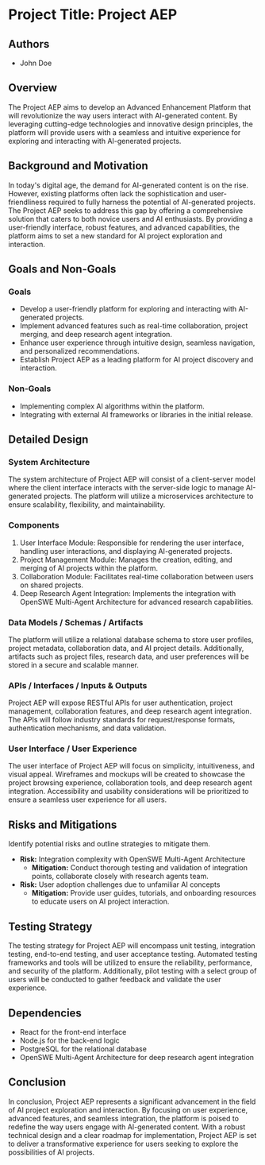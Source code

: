 # Project Title: Project AEP
## Authors
- John Doe

## Overview
The Project AEP aims to develop an Advanced Enhancement Platform that will revolutionize the way users interact with AI-generated content. By leveraging cutting-edge technologies and innovative design principles, the platform will provide users with a seamless and intuitive experience for exploring and interacting with AI-generated projects.

## Background and Motivation
In today's digital age, the demand for AI-generated content is on the rise. However, existing platforms often lack the sophistication and user-friendliness required to fully harness the potential of AI-generated projects. The Project AEP seeks to address this gap by offering a comprehensive solution that caters to both novice users and AI enthusiasts. By providing a user-friendly interface, robust features, and advanced capabilities, the platform aims to set a new standard for AI project exploration and interaction.

## Goals and Non-Goals

### Goals
- Develop a user-friendly platform for exploring and interacting with AI-generated projects.
- Implement advanced features such as real-time collaboration, project merging, and deep research agent integration.
- Enhance user experience through intuitive design, seamless navigation, and personalized recommendations.
- Establish Project AEP as a leading platform for AI project discovery and interaction.

### Non-Goals
- Implementing complex AI algorithms within the platform.
- Integrating with external AI frameworks or libraries in the initial release.

## Detailed Design

### System Architecture
The system architecture of Project AEP will consist of a client-server model where the client interface interacts with the server-side logic to manage AI-generated projects. The platform will utilize a microservices architecture to ensure scalability, flexibility, and maintainability.

### Components
1. User Interface Module: Responsible for rendering the user interface, handling user interactions, and displaying AI-generated projects.
2. Project Management Module: Manages the creation, editing, and merging of AI projects within the platform.
3. Collaboration Module: Facilitates real-time collaboration between users on shared projects.
4. Deep Research Agent Integration: Implements the integration with OpenSWE Multi-Agent Architecture for advanced research capabilities.

### Data Models / Schemas / Artifacts
The platform will utilize a relational database schema to store user profiles, project metadata, collaboration data, and AI project details. Additionally, artifacts such as project files, research data, and user preferences will be stored in a secure and scalable manner.

### APIs / Interfaces / Inputs & Outputs
Project AEP will expose RESTful APIs for user authentication, project management, collaboration features, and deep research agent integration. The APIs will follow industry standards for request/response formats, authentication mechanisms, and data validation.

### User Interface / User Experience
The user interface of Project AEP will focus on simplicity, intuitiveness, and visual appeal. Wireframes and mockups will be created to showcase the project browsing experience, collaboration tools, and deep research agent integration. Accessibility and usability considerations will be prioritized to ensure a seamless user experience for all users.

## Risks and Mitigations

Identify potential risks and outline strategies to mitigate them.
- **Risk:** Integration complexity with OpenSWE Multi-Agent Architecture
  - **Mitigation:** Conduct thorough testing and validation of integration points, collaborate closely with research agents team.
- **Risk:** User adoption challenges due to unfamiliar AI concepts
  - **Mitigation:** Provide user guides, tutorials, and onboarding resources to educate users on AI project interaction.

## Testing Strategy

The testing strategy for Project AEP will encompass unit testing, integration testing, end-to-end testing, and user acceptance testing. Automated testing frameworks and tools will be utilized to ensure the reliability, performance, and security of the platform. Additionally, pilot testing with a select group of users will be conducted to gather feedback and validate the user experience.

## Dependencies

- React for the front-end interface
- Node.js for the back-end logic
- PostgreSQL for the relational database
- OpenSWE Multi-Agent Architecture for deep research agent integration

## Conclusion

In conclusion, Project AEP represents a significant advancement in the field of AI project exploration and interaction. By focusing on user experience, advanced features, and seamless integration, the platform is poised to redefine the way users engage with AI-generated content. With a robust technical design and a clear roadmap for implementation, Project AEP is set to deliver a transformative experience for users seeking to explore the possibilities of AI projects.